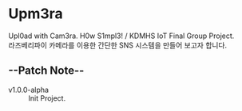 # Upm3ra
Upl0ad with Cam3ra. H0w S1mpl3! / KDMHS IoT Final Group Project.<br>
라즈베리파이 카메라를 이용한 간단한 SNS 시스템을 만들어 보고자 합니다.

<h2>--Patch Note--</h2>
<dl>
      <dt>v1.0.0-alpha</dt>
      <dd>Init Project.</dd>
</dl>
<!-- {% for i in data_list %}
            <tr>
                <td>
                    {{ i }}
                </td>
                <td>
                    {{ i[0] }}
                </td>
                <td>
                    {{ i[1] }}
                </td>
                <td>
                    {{ i[2] }}
                </td>
            </tr>
            {% endfor % } -->